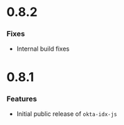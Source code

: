 # 0.8.2

### Fixes

- Internal build fixes

# 0.8.1

### Features

- Initial public release of `okta-idx-js`

